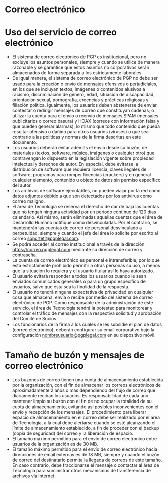 # Correo electrónico

# Uso del servicio de correo electrónico

- El sistema de correo electrónico de PGP es institucional, pero no excluye los asuntos personales, siempre y cuando se utilice de manera razonable y se garantice que estos asuntos no corporativos serán almacenados de forma separada a los estrictamente laborales.
- De igual manera, el sistema de correo electrónico de PGP no debe ser usado para la creación o envío de mensajes ofensivos o perjudiciales, en los que se incluyan textos, imágenes o contenidos alusivos a racismo, discriminación de género, edad, situación de discapacidad, orientación sexual, pornografía, creencias y prácticas religiosas y filiación política. Igualmente, los usuarios deben abstenerse de enviar, contestar o redirigir mensajes de correo que constituyan cadenas; o utilizar la cuenta para el envío o reenvío de mensajes SPAM (mensajes publicitarios o correo basura) y HOAX (correos con información falsa y que pueden generar alarmas), lo mismo que todo contenido que pueda resultar ofensivo o dañino para otros usuarios (viruses) o que sea contrario a las políticas y normas de la firma descritas en este documento.
- Los usuarios deberán evitar además el envío desde su buzón, de materiales (textos, software, música, imágenes o cualquier otro) que contravengan lo dispuesto en la legislación vigente sobre propiedad intelectual y derechos de autor. En especial, debe evitarse la distribución de software que requiera licencia, claves ilegales de software, programas para romper licencias (crackers) y en general cualquier elemento, contenido u objeto de datos sin permiso específico del autor.
- Los archivos de software ejecutables, no pueden viajar por la red como datos adjuntos debido a que son detectados por los antivirus como correo maligno.
- El área de Tecnología se reserva el derecho de dar de baja las cuentas que no tengan ninguna actividad por un período continuo de 120 días calendario. Así mismo, serán eliminadas aquellas cuentas que el área de Desarrollo Humano notifique como desvinculadas. Por el contrario, se mantendrán las cuentas de correo de personal desvinculado a perpetuidad, siempre y cuando el jefe del área lo solicite por escrito al correo soporteti@pgplegal.com.
- Se podrá acceder al correo institucional a través de la dirección https://correo.pgplegal.com mediante su dirección de correo y contraseña.
- La cuenta de correo electrónico es personal e intransferible, por lo que está estrictamente prohibido permitir a otras personas su uso, a menos que la situación lo requiera y el usuario titular así lo haya autorizado.
- El usuario evitará responder a todos los usuarios cuando le sean enviados comunicados generales o para un grupo específico de usuarios, salvo que esta sea la finalidad de la respuesta.
- El usuario no tendrá ninguna expectativa de privacidad en cualquier cosa que almacena, envía o recibe por medio del sistema de correo electrónico de PGP. Como responsable de la administración de este servicio, el área de Tecnología tendrá la potestad para monitorear y controlar el tráfico de mensajes con la respectiva solicitud y aprobación del Comité de Socios.
- Los funcionarios de la firma a los cuales se les subsidie el plan de datos (correo electrónico), deberán configurar su email corporativo bajo la configuración nombreusuario@pgplegal.com en su dispositivo móvil.

# Tamaño de buzón y mensajes de correo electrónico

- Los buzones de correo tienen una cuota de almacenamiento establecida por la organización, con el fin de almacenar los correos electrónicos de aproximadamente 2 años o mas dependiendo del flujo de correo que diariamente reciban los usuarios. Es responsabilidad de cada uno mantener limpio su buzón con el fin de no ocupar la totalidad de su cuota de almacenamiento, evitando así posibles inconvenientes con el envío y recepción de los mensajes. El procedimiento para liberar espacio de almacenamiento en el correo debe ser realizado por el área de Tecnología, a la cual debe alertarse cuando se esté alcanzando el límite de almacenamiento establecido, a fin de proceder con el backup (copia de seguridad) del correo y la liberación de espacio.
- El tamaño máximo permitido para el envío de correo electrónico entre usuarios de la organización es de 30 MB.
- El tamaño máximo permitido para el envío de correo electrónico hacia direcciones de email externas es de 18 MB, siempre y cuando el buzón de correo del destinatario permita la llegada de correos de este tamaño. En caso contrario, debe fraccionarse el mensaje o contactar al área de Tecnología para suministrar otros mecanismos de transferencia de archivos vía Internet.